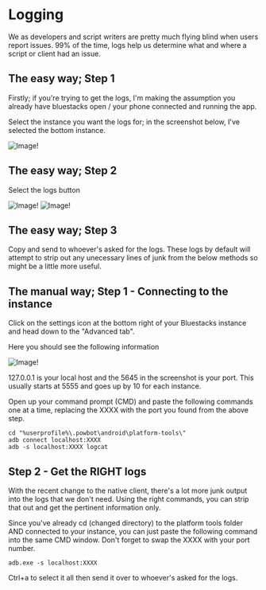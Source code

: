# Logging

We as developers and script writers are pretty much flying blind when users report issues. 99% of the time, logs help us determine what and where a script or client had an issue.

## The easy way; Step 1

Firstly; if you're trying to get the logs, I'm making the assumption you already have bluestacks open / your phone connected and running the app.

Select the instance you want the logs for; in the screenshot below, I've selected the bottom instance.

![Image!](https://i.imgur.com/AjMYNKq.jpg)

## The easy way; Step 2

Select the logs button

![Image!](https://i.imgur.com/s8zl52T.jpg)
![Image!](https://i.imgur.com/pjXwiZM.jpg)

## The easy way; Step 3

Copy and send to whoever's asked for the logs. These logs by default will attempt to strip out any unecessary lines of junk from the below methods so might be a little more useful.

## The manual way; Step 1 - Connecting to the instance

Click on the settings icon at the bottom right of your Bluestacks instance and head down to the "Advanced tab".

Here you should see the following information

![Image!](https://i.imgur.com/fU7i672.jpg)

127.0.0.1 is your local host and the 5645 in the screenshot is your port. This usually starts at 5555 and goes up by 10 for each instance.

Open up your command prompt (CMD) and paste the following commands one at a time, replacing the XXXX with the port you found from the above step.

```
cd "%userprofile%\.powbot\android\platform-tools\"
adb connect localhost:XXXX 
adb -s localhost:XXXX logcat
```

## Step 2 - Get the RIGHT logs

With the recent change to the native client, there's a lot more junk output into the logs that we don't need. 
Using the right commands, you can strip that out and get the pertinent information only.

Since you've already cd (changed directory) to the platform tools folder AND connected to your instance, you can just paste the following command into the same CMD window. Don't forget to swap the XXXX with your port number.

```
adb.exe -s localhost:XXXX
```

Ctrl+a to select it all then send it over to whoever's asked for the logs.
